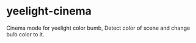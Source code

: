 # yeelight-cinema
Cinema mode for yeelight color bumb, Detect color of scene and change bulb color to it.
